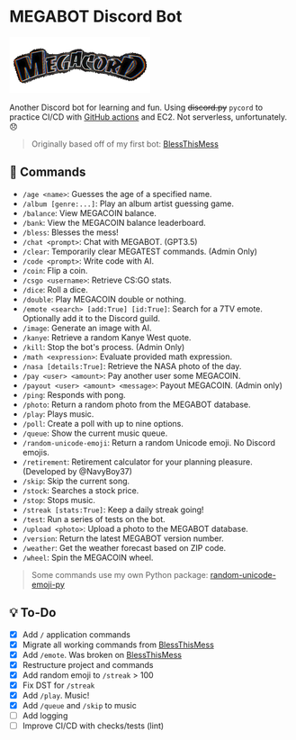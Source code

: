 # MEGABOT Discord Bot

![MEGACORD LOGO](/images/thumbnail.gif)

Another Discord bot for learning and fun. Using ~~discord.py~~ `pycord` to practice CI/CD with [GitHub actions](https://github.com/NicPWNs/MEGABOT/actions) and EC2. Not serverless, unfortunately. 😞

> Originally based off of my first bot: [BlessThisMess](https://github.com/NicPWNs/Discord-BTM-Bot)

## 🤖 Commands

- `/age <name>`: Guesses the age of a specified name.
- `/album [genre:...]`: Play an album artist guessing game.
- `/balance`: View MEGACOIN balance.
- `/bank`: View the MEGACOIN balance leaderboard.
- `/bless`: Blesses the mess!
- `/chat <prompt>`: Chat with MEGABOT. (GPT3.5)
- `/clear`: Temporarily clear MEGATEST commands. (Admin Only)
- `/code <prompt>`: Write code with AI.
- `/coin`: Flip a coin.
- `/csgo <username>`: Retrieve CS:GO stats.
- `/dice`: Roll a dice.
- `/double`: Play MEGACOIN double or nothing.
- `/emote <search> [add:True] [id:True]`: Search for a 7TV emote. Optionally add it to the Discord guild.
- `/image`: Generate an image with AI.
- `/kanye`: Retrieve a random Kanye West quote.
- `/kill`: Stop the bot's process. (Admin Only)
- `/math <expression>`: Evaluate provided math expression.
- `/nasa [details:True]`: Retrieve the NASA photo of the day.
- `/pay <user> <amount>`: Pay another user some MEGACOIN.
- `/payout <user> <amount> <message>`: Payout MEGACOIN. (Admin only)
- `/ping`: Responds with pong.
- `/photo`: Return a random photo from the MEGABOT database.
- `/play`: Plays music.
- `/poll`: Create a poll with up to nine options.
- `/queue`: Show the current music queue.
- `/random-unicode-emoji`: Return a random Unicode emoji. No Discord emojis.
- `/retirement`: Retirement calculator for your planning pleasure. (Developed by @NavyBoy37)
- `/skip`: Skip the current song.
- `/stock`: Searches a stock price.
- `/stop`: Stops music.
- `/streak [stats:True]`: Keep a daily streak going!
- `/test`: Run a series of tests on the bot.
- `/upload <photo>`: Upload a photo to the MEGABOT database.
- `/version`: Return the latest MEGABOT version number.
- `/weather`: Get the weather forecast based on ZIP code.
- `/wheel`: Spin the MEGACOIN wheel.

> Some commands use my own Python package: [random-unicode-emoji-py](https://github.com/NicPWNs/random-unicode-emoji-py)

## 💡 To-Do

- [x] Add `/` application commands
- [x] Migrate all working commands from [BlessThisMess](https://github.com/NicPWNs/Discord-BTM-Bot)
- [x] Add `/emote`. Was broken on [BlessThisMess](https://github.com/NicPWNs/Discord-BTM-Bot)
- [x] Restructure project and commands
- [x] Add random emoji to `/streak` > 100
- [x] Fix DST for `/streak`
- [x] Add `/play`. Music!
- [x] Add `/queue` and `/skip` to music
- [ ] Add logging
- [ ] Improve CI/CD with checks/tests (lint)
